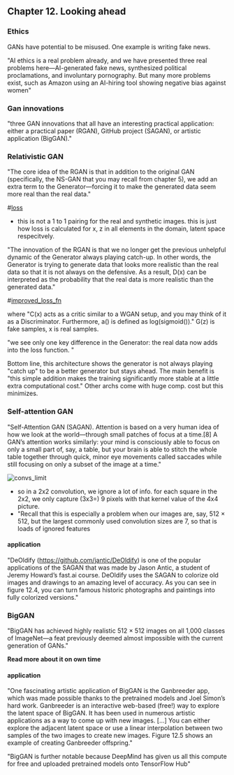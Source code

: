 ## Chapter 12. Looking ahead

### Ethics

GANs have potential to be misused. One example is writing fake news.

"AI ethics is a real problem already, and we have presented three real problems here—AI-generated fake news, synthesized political proclamations, and involuntary pornography. But many more problems exist, such as Amazon using an AI-hiring tool showing negative bias against women"

### Gan innovations
"three GAN innovations that all have an interesting practical application: either a practical paper (RGAN), GitHub project (SAGAN), or artistic application (BigGAN)."

### Relativistic GAN

"The core idea of the RGAN is that in addition to the original GAN (specifically, the NS-GAN that you may recall from chapter 5), we add an extra term to the Generator—forcing it to make the generated data seem more real than the real data."

#[loss](https://i.gyazo.com/585ce69c6bb9e317d2cf4d956d509853.png)

  * this is not a 1 to 1 pairing for the real and synthetic images. this is just how loss is calculated for x, z in all elements in the domain, latent space respecitvely.
  
"The innovation of the RGAN is that we no longer get the previous unhelpful dynamic of the Generator always playing catch-up. In other words, the Generator is trying to generate data that looks more realistic than the real data so that it is not always on the defensive. As a result, D(x) can be interpreted as the probability that the real data is more realistic than the generated data."

#[improved_loss_fn](https://i.gyazo.com/1f19f7dc0de81625a5ec3055f1e76db0.png)

where "C(x) acts as a critic similar to a WGAN setup, and you may think of it as a Discriminator. Furthermore, a() is defined as log(sigmoid())." G(z) is fake samples, x is real samples.

"we see only one key difference in the Generator: the real data now adds into the loss function. "

Bottom line, this architecture shows the generator is not always playing "catch up" to be a better generator but stays ahead. The main benefit is "this simple addition makes the training significantly more stable at a little extra computational cost." Other archs come with huge comp. cost but this minimizes.

### Self-attention GAN

"Self-Attention GAN (SAGAN). Attention is based on a very human idea of how we look at the world—through small patches of focus at a time.[8] A GAN’s attention works similarly: your mind is consciously able to focus on only a small part of, say, a table, but your brain is able to stitch the whole table together through quick, minor eye movements called saccades while still focusing on only a subset of the image at a time."

![convs_limit](https://i.gyazo.com/b83f08a0f8efbf303154583787c37497.png)
  * so in a 2x2 convolution, we ignore a lot of info. for each square in the 2x2, we only capture (3x3=) 9 pixels with that kernel value of the 4x4 picture. 
  * "Recall that this is especially a problem when our images are, say, 512 × 512, but the largest commonly used convolution sizes are 7, so that is loads of ignored features
  
#### application

"DeOldify (https://github.com/jantic/DeOldify) is one of the popular applications of the SAGAN that was made by Jason Antic, a student of Jeremy Howard’s fast.ai course. DeOldify uses the SAGAN to colorize old images and drawings to an amazing level of accuracy. As you can see in figure 12.4, you can turn famous historic photographs and paintings into fully colorized versions."

### BigGAN

"BigGAN has achieved highly realistic 512 × 512 images on all 1,000 classes of ImageNet—a feat previously deemed almost impossible with the current generation of GANs."

**Read more about it on own time**

#### application

"One fascinating artistic application of BigGAN is the Ganbreeder app, which was made possible thanks to the pretrained models and Joel Simon’s hard work. Ganbreeder is an interactive web-based (free!) way to explore the latent space of BigGAN. It has been used in numerous artistic applications as a way to come up with new images. [...] You can either explore the adjacent latent space or use a linear interpolation between two samples of the two images to create new images. Figure 12.5 shows an example of creating Ganbreeder offspring."

"BigGAN is further notable because DeepMind has given us all this compute for free and uploaded pretrained models onto TensorFlow Hub"

